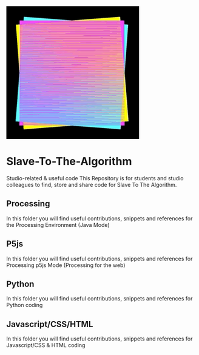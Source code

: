 <img src="aiga-eod-kim-albrecht-distinction-machine-rectangles-three-cmy.gif" width="350" />

# Slave-To-The-Algorithm
Studio-related & useful code
This Repository is for students and studio colleagues to find, store and share code for Slave To The Algorithm.

## Processing
In this folder you will find useful contributions, snippets and references for the Processing Environment (Java Mode)

## P5js
In this folder you will find useful contributions, snippets and references for Processing p5js Mode (Processing for the web)

## Python
In this folder you will find useful contributions, snippets and references for Python coding

## Javascript/CSS/HTML
In this folder you will find useful contributions, snippets and references for Javascript/CSS & HTML coding
